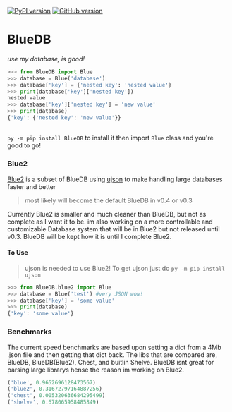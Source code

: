[![PyPI version](https://badge.fury.io/py/BlueDB.svg)](https://badge.fury.io/py/BlueDB)
[![GitHub version](https://badge.fury.io/gh/Enderdas%2FBlueDB.svg)](https://badge.fury.io/gh/Enderdas%2FBlueDB)
# BlueDB
*use my database, is good!*

```python
>>> from BlueDB import Blue
>>> database = Blue('database')
>>> database['key'] = {'nested key': 'nested value'}
>>> print(database['key']['nested key'])
nested value
>>> database['key']['nested key'] = 'new value'
>>> print(database)
{'key': {'nested key': 'new value'}}
```

##

`py -m pip install BlueDB` to install it then import `Blue` class and you're good to go!


### Blue2

[Blue2](BlueDB/blue2.py) is a subset of BlueDB using [ujson](https://github.com/esnme/ultrajson) to make handling large databases faster and better
>most likely will become the default BlueDB in v0.4 or v0.3

Currently Blue2 is smaller and much cleaner than BlueDB, but not as complete as I want it to be.  im also working on a more controllable and customizable Database system that will be in Blue2 but not released until v0.3. BlueDB will be kept how it is until I complete Blue2.

#### To Use
> ujson is needed to use Blue2!  To get ujson just do `py -m pip install ujson`
```py
>>> from BlueDB.blue2 import Blue
>>> database = Blue('test') #very JSON wow!
>>> database['key'] = 'some value'
>>> print(database)
{'key': 'some value'}
```

### Benchmarks

The current speed benchmarks are based upon setting a dict from a 4Mb .json file and then getting that dict back. The libs that are compared are, BlueDB, BlueDB(Blue2), Chest, and buitlin Shelve.  BlueDB isnt great for parsing large librarys hense the reason im working on Blue2.

```py
('blue', 0.9652696128473567)
('blue2', 0.31672797164887256)
('chest', 0.005320636684295499)
('shelve', 0.678065958485849)
```
